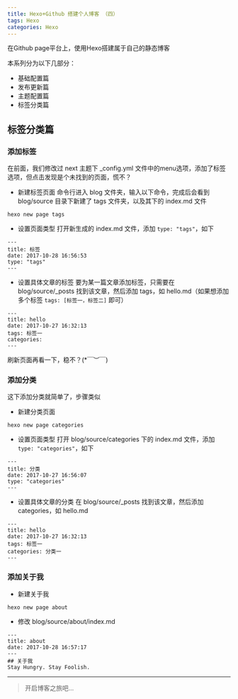 ```yaml
---
title: Hexo+Github 搭建个人博客 （四）
tags: Hexo
categories: Hexo
---
```

在Github page平台上，使用Hexo搭建属于自己的静态博客

本系列分为以下几部分：
* 基础配置篇
* 发布更新篇
* 主题配置篇
* 标签分类篇


## 标签分类篇

### 添加标签
在前面，我们修改过 next 主题下 _config.yml 文件中的menu选项，添加了标签选项，但点击发现是个未找到的页面，慌不？

* 新建标签页面
命令行进入 blog 文件夹，输入以下命令，完成后会看到 blog/source 目录下新建了 tags 文件夹，以及其下的 index.md 文件
```
hexo new page tags
```

* 设置页面类型
打开新生成的 index.md 文件，添加 `type: "tags"`，如下
```
---
title: 标签
date: 2017-10-28 16:56:53
type: "tags"
---
```

* 设置具体文章的标签
要为某一篇文章添加标签，只需要在 blog/source/_posts 找到该文章，然后添加 tags，如 hello.md（如果想添加多个标签 `tags: [标签一，标签二]` 即可）
```
---
title: hello
date: 2017-10-27 16:32:13
tags: 标签一
categories: 
---
```

刷新页面再看一下，稳不？(*￣︶￣)

### 添加分类
这下添加分类就简单了，步骤类似

* 新建分类页面
```
hexo new page categories
```

* 设置页面类型
打开 blog/source/categories 下的 index.md 文件，添加 `type: "categories"`，如下
```
---
title: 分类
date: 2017-10-27 16:56:07
type: "categories"
---
```

* 设置具体文章的分类
在 blog/source/_posts 找到该文章，然后添加 categories，如 hello.md
```
---
title: hello
date: 2017-10-27 16:32:13
tags: 标签一
categories: 分类一
---

```

### 添加关于我
* 新建关于我
```
hexo new page about
```

* 修改 blog/source/about/index.md
```
---
title: about
date: 2017-10-28 16:57:17
---
## 关于我
Stay Hungry. Stay Foolish.
```

---

> 开启博客之旅吧...